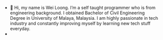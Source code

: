- 👋 Hi, my name is Wei Loong. I’m a self taught programmer who is from engineering background. I obtained Bachelor of Civil Engineering Degree in University of Malaya, Malaysia. I am highly passionate in tech industry and constantly improving myself by learning new tech stuff everyday. 
- 


<!---
longan177/longan177 is a ✨ special ✨ repository because its `README.md` (this file) appears on your GitHub profile.
You can click the Preview link to take a look at your changes.
--->
